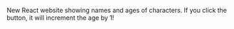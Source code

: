 New React website showing names and ages of characters. If you click the button, it will increment the age by 1!
